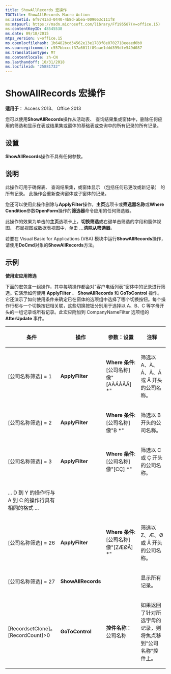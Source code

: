 ```yaml
---
title: ShowAllRecords 宏操作
TOCTitle: ShowAllRecords Macro Action
ms:assetid: 6f9741ad-0440-4b8d-abea-009063c111f8
ms:mtpsurl: https://msdn.microsoft.com/library/Ff195587(v=office.15)
ms:contentKeyID: 48545538
ms.date: 09/18/2015
mtps_version: v=office.15
ms.openlocfilehash: 1b6482bcd34562e13e1783f8e0702718eeaed0b0
ms.sourcegitcommit: c557bbcccf37a6011f89aae1ddd399dfe549d087
ms.translationtype: MT
ms.contentlocale: zh-CN
ms.lasthandoff: 10/31/2018
ms.locfileid: "25881732"
---
```

# <a name="showallrecords-macro-action"></a>ShowAllRecords 宏操作


**适用于**： Access 2013、 Office 2013


您可以使用**ShowAllRecords**操作从活动表、 查询结果集或窗体中，删除任何应用的筛选和显示在表或结果集或窗体的基础表或查询中的所有记录的所有记录。

## <a name="setting"></a>设置

**ShowAllRecords**操作不具有任何参数。

## <a name="remarks"></a>说明

此操作可用于确保表、 查询结果集，或窗体显示 （包括任何已更改或新记录） 的所有记录。 此操作会重新查询窗体或子窗体的记录。

您还可以使用此操作删除与**ApplyFilter**操作，**主页**选项卡或**筛选器名称**或**Where Condition**参数**OpenForm**操作的**筛选器**命令应用的任何筛选器。

此操作的效果为单击的**主页**选项卡上，**切换筛选**或右键单击筛选的字段和窗体视图、 布局视图或数据表视图中，单击 **...清除从筛选器**。

若要在 Visual Basic for Applications (VBA) 模块中运行**ShowAllRecords**操作，请使用**DoCmd**对象的**ShowAllRecords**方法。

## <a name="example"></a>示例

**使用宏应用筛选**

下面的宏包含一组操作，其中每项操作都会对"客户电话列表"窗体中的记录进行筛选。它演示如何使用 **ApplyFilter** 、 **ShowAllRecords** 和 **GoToControl** 操作。它还演示了如何使用条件来确定已在窗体的选项组中选择了哪个切换按钮。每个操作行都与一个切换按钮相关联，这些切换按钮分别用于选择以 A、B、C 等字母开头的一组记录或所有记录。此宏应附加到 CompanyNameFilter 选项组的 **AfterUpdate** 事件。

<table>
<colgroup>
<col style="width: 25%" />
<col style="width: 25%" />
<col style="width: 25%" />
<col style="width: 25%" />
</colgroup>
<thead>
<tr class="header">
<th><p>条件</p></th>
<th><p>操作</p></th>
<th><p>参数：设置</p></th>
<th><p>注释</p></th>
</tr>
</thead>
<tbody>
<tr class="odd">
<td><p>[公司名称筛选] = 1</p></td>
<td><p><strong>ApplyFilter</strong></p></td>
<td><p><strong>Where 条件</strong>: [公司名称] 像&quot;[AÀÁÂÃÄ] *&quot;</p></td>
<td><p>筛选以 A、À、Á、Â、Ã 或 Ä 开头的公司名称。</p></td>
</tr>
<tr class="even">
<td><p>[公司名称筛选] = 2</p></td>
<td><p><strong>ApplyFilter</strong></p></td>
<td><p><strong>Where 条件</strong>: [公司名称] 像&quot;B *&quot;</p></td>
<td><p>筛选以 B 开头的公司名称。</p></td>
</tr>
<tr class="odd">
<td><p>[公司名称筛选] = 3</p></td>
<td><p><strong>ApplyFilter</strong></p></td>
<td><p><strong>Where 条件</strong>: [公司名称] 像&quot;[CÇ] *&quot;</p></td>
<td><p>筛选以 C 或 Ç 开头的公司名称。</p></td>
</tr>
<tr class="even">
<td><p>... D 到 Y 的操作行与 A 到 C 的操作行具有相同的格式 ...</p></td>
<td></td>
<td></td>
<td></td>
</tr>
<tr class="odd">
<td><p>[公司名称筛选] = 26</p></td>
<td><p><strong>ApplyFilter</strong></p></td>
<td><p><strong>Where 条件</strong>: [公司名称] 像&quot;[ZÆØÅ] *&quot;</p></td>
<td><p>筛选以 Z、Æ、Ø 或 Å 开头的公司名称。</p></td>
</tr>
<tr class="even">
<td><p>[公司名称筛选] = 27</p></td>
<td><p><strong>ShowAllRecords</strong></p></td>
<td><p></p></td>
<td><p>显示所有记录。</p></td>
</tr>
<tr class="odd">
<td><p>[RecordsetClone]。[RecordCount]&gt;0</p></td>
<td><p><strong>GoToControl</strong></p></td>
<td><p><strong>控件名称</strong>： 公司名称</p></td>
<td><p>如果返回了针对所选字母的记录，则将焦点移到“公司名称”控件上。</p></td>
</tr>
</tbody>
</table>


